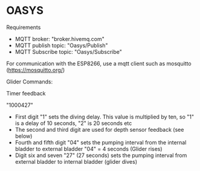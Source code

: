 # OASYS

Requirements

- MQTT broker: "broker.hivemq.com"
- MQTT publish topic: "Oasys/Publish"
- MQTT Subscribe topic: "Oasys/Subscribe"

 For communication with the ESP8266, use a mqtt client such as mosquitto (https://mosquitto.org/)

 Glider Commands:
 
 Timer feedback
 
  "1000427"
  - First digit "1" sets the diving delay. This value is multiplied by ten, so "1" is a delay of 10 seconds, "2" is 20 seconds etc
  - The second and third digit are used for depth sensor feedback (see below)
  - Fourth and fifth digit "04" sets the pumping interval from the internal bladder to external bladder "04" = 4 seconds (Glider rises)
  - Digit six and seven "27" (27 seconds) sets the pumping interval from external bladder to internal bladder (glider dives)
